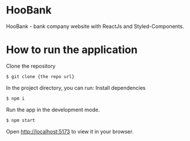 # HooBank 
HooBank - bank company website with ReactJs and Styled-Components.

# How to run the application

Clone the repository
```sh
$ git clone {the repo url}
```

In the project directory, you can run:
Install dependencies
```sh
$ npm i
```

Run the app in the development mode.
```sh
$ npm start
```
Open [http://localhost:5173](http://localhost:5173) to view it in your browser.

